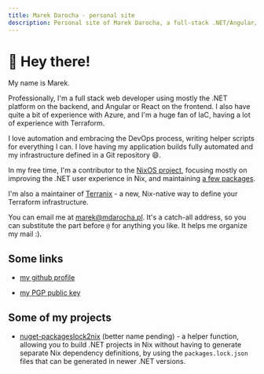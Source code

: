 ```yaml
---
title: Marek Darocha - personal site
description: Personal site of Marek Darocha, a full-stack .NET/Angular/React/Azure developer, and nixpkgs contributor
---
```


# :wave: Hey there!

My name is Marek.

Professionally, I'm a full stack web developer using mostly the .NET platform
on the backend, and Angular or React on the frontend. I also have quite a bit
of experience with Azure, and I'm a huge fan of IaC, having a lot of experience
with Terraform.

I love automation  and embracing the DevOps process, writing helper
scripts for everything I can. I love having my application builds fully
automated and my infrastructure defined in a Git repository :smile:.

In my free time, I'm a contributor to the [NixOS project](https://nixos.org/),
focusing mostly on improving the .NET user experience in Nix, and maintaining
[a few packages](https://repology.org/maintainers/?search=marek%40mdarocha.pl).

I'm also a maintainer of [Terranix](https://terranix.org/) - a new, Nix-native
way to define your Terraform infrastructure.

You can email me at [marek@mdarocha.pl](mailto:marek@mdarocha.pl). It's a catch-all address,
so you can substitute the part before `@` for anything you like. It helps me organize my mail :).

## Some links

- [my github profile](https://github.com/mdarocha)

- [my PGP public key](https://mdarocha.pl/my-pgp.key)

## Some of my projects

- [nuget-packageslock2nix](https://github.com/mdarocha/nuget-packageslock2nix) (better name pending) -
  a helper function, allowing you to build .NET projects in Nix without having to generate
  separate Nix dependency definitions, by using the `packages.lock.json` files that can be
  generated in newer .NET versions.
